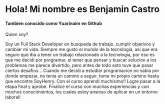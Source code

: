 # Hola! Mi nombre es Benjamin Castro
#### Tambien conocido como Yuarinaim en Github

Quien soy? 

Soy un Full Stack Developer en busqueda de trabajo, cumplir objetivos y cambiar mi vida.
Siempre me gusto el mundo de la tecnologia, asi que era seguro que iba a tener un trabajo relacionado a la tecnologia, por eso es que me decidi por programar, el tener que pensar y buscar solucion a los problemas me parece divertido, pero antes de todo esto tuve que pasar ciertos desafios... 
Cuando me decidi a estudiar programacion no sabia por donde empezar, no tenia un camino a seguir, tome mi propio camino hasta que encontre SoyHenry. Con el curso aprendi muchisimo!! Logre pasar a la etapa final y aprobe. Finalice el curso con muchas experiencias y con muchos conocimientos, los cuales estoy ansioso de aplicar en un entorno laboral!



<!--
**Yuarinaim/Yuarinaim** is a ✨ _special_ ✨ repository because its `README.md` (this file) appears on your GitHub profile.

Here are some ideas to get you started:

- 🔭 I’m currently working on ...
- 🌱 I’m currently learning ...
- 👯 I’m looking to collaborate on ...
- 🤔 I’m looking for help with ...
- 💬 Ask me about ...
- 📫 How to reach me: ...
- 😄 Pronouns: ...
- ⚡ Fun fact: ...
-->
